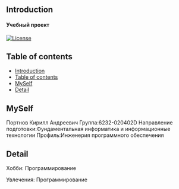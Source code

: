 ## Introduction

<h4>
Учебный проект
</h4>

[![License](https://img.shields.io/badge/license-MIT-green.svg?style=flat-square)]()

## Table of contents

- [Introduction](#introduction)
- [Table of contents](#table-of-contents)
- [MySelf](#mySelf)
- [Detail](#detail)

## MySelf

Портнов Кирилл Андреевич
Группа:6232-020402D
Направление подготовки:Фундаментальная информатика и информационные технологии
Профиль:Инженерия программного обеспечения

## Detail

Хобби:
Программирование

Увлечения:
Программирование
